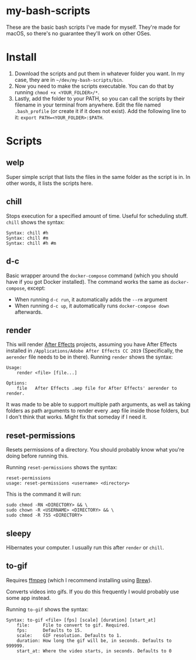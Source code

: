 # my-bash-scripts

These are the basic bash scripts I've made for myself. They're made for macOS, so there's no guarantee they'll work on other OSes.

# Install

1. Download the scripts and put them in whatever folder you want. In my case, they are in `~/dev/my-bash-scripts/bin`.
2. Now you need to make the scripts executable. You can do that by running `chmod +x <YOUR_FOLDER>/*`.
3. Lastly, add the folder to your PATH, so you can call the scripts by their filename in your terminal from anywhere. Edit the file named `.bash_profile` (or create it if it does not exist). Add the following line to it: `export PATH=<YOUR_FOLDER>:$PATH`.

# Scripts

## welp
Super simple script that lists the files in the same folder as the script is in. In other words, it lists the scripts here.

## chill
Stops execution for a specified amount of time. Useful for scheduling stuff. `chill` shows the syntax:
```
Syntax: chill #h
Syntax: chill #m
Syntax: chill #h #m
```

## d-c
Basic wrapper around the `docker-compose` command (which you should have if you got Docker installed). The command works the same as `docker-compose`, except:
- When running `d-c run`, it automatically adds the `--rm` argument
- When running `d-c up`, it automatically runs `docker-compose down` afterwards.

## render
This will render [After Effects](https://www.adobe.com/products/aftereffects.html) projects, assuming you have After Effects installed in `/Applications/Adobe After Effects CC 2019` (Specifically, the `aerender` file needs to be in there). Running `render` shows the syntax:
```
Usage:
    render <file> [file...]

Options:
    file   After Effects .aep file for After Effects' aerender to render.
```
It was made to be able to support multiple path arguments, as well as taking folders as path arguments to render every .aep file inside those folders, but I don't think that works. Might fix that someday if I need it.

## reset-permissions
Resets permissions of a directory. You should probably know what you're doing before running this.

Running `reset-permissions` shows the syntax:
```
reset-permissions
usage: reset-permissions <username> <directory>
```

This is the command it will run:
```
sudo chmod -RN <DIRECTORY> && \
sudo chown -R <USERNAME> <DIRECTORY> && \
sudo chmod -R 755 <DIRECTORY>
```

## sleepy
Hibernates your computer. I usually run this after `render` or `chill`.

## to-gif
Requires [ffmpeg](https://ffmpeg.org) (which I recommend installing using [Brew](https://brew.sh)).

Converts videos into gifs. If you do this frequently I would probably use some app instead.

Running `to-gif` shows the syntax:
```
Syntax: to-gif <file> [fps] [scale] [duration] [start_at]
    file:     File to convert to gif. Required.
    fps:      Defaults to 15.
    scale:    GIF resolution. Defaults to 1.
    duration: How long the gif will be, in seconds. Defaults to 999999.
    start_at: Where the video starts, in seconds. Defaults to 0
```
